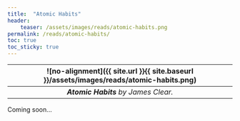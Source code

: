 ```yaml
---
title:  "Atomic Habits"
header:
    teaser: /assets/images/reads/atomic-habits.png
permalink: /reads/atomic-habits/
toc: true
toc_sticky: true
---
```


| ![no-alignment]({{ site.url }}{{ site.baseurl }}/assets/images/reads/atomic-habits.png) |
|:--:|
| ***Atomic Habits*** *by James Clear.* |

Coming soon...